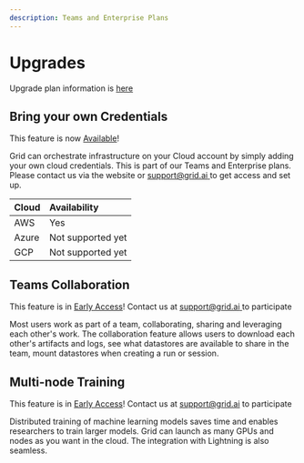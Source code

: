 ```yaml
---
description: Teams and Enterprise Plans
---
```


# Upgrades

Upgrade plan information is [here](https://www.grid.ai/pricing/)

## Bring your own Credentials

This feature is  now [Available](adding-custom-cloud-credentials.md)! 

Grid can orchestrate infrastructure on your Cloud account by simply adding your own cloud credentials. This is part of our Teams and Enterprise plans. Please contact us via the website or [support@grid.ai ](mailto:support@grid.ai)to get access and set up.

| Cloud | Availability |
| :--- | :--- |
| AWS | Yes |
| Azure | Not supported yet |
| GCP | Not supported yet |

## Teams Collaboration

This feature is in [Early Access](../about-these-features/teams-features.md)! Contact us at [support@grid.ai ](mailto:support@grid.ai)to participate

Most users work as part of a team, collaborating, sharing and leveraging each other's work. The collaboration feature allows users to download each other's artifacts and logs, see what datastores are available to share in the team, mount datastores when creating a run or session.

## Multi-node Training

This feature is in [Early Access](../about-these-features/multi-node.md)! Contact us at [support@grid.ai](mailto:support@grid.ai) to participate

Distributed training of machine learning models saves time and enables researchers to train larger models. Grid can launch as many GPUs and nodes as you want in the cloud. The integration with Lightning is  also seamless.  

